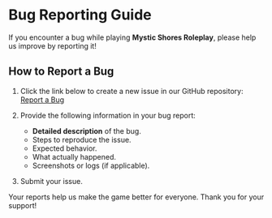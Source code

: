 # Bug Reporting Guide

If you encounter a bug while playing **Mystic Shores Roleplay**, please help us improve by reporting it!

## How to Report a Bug

1. Click the link below to create a new issue in our GitHub repository:
   [Report a Bug](https://github.com/Mzanzi-Shores-RP/Mystic-Shores-Roleplay/issues/new)

2. Provide the following information in your bug report:
   - **Detailed description** of the bug.
   - Steps to reproduce the issue.
   - Expected behavior.
   - What actually happened.
   - Screenshots or logs (if applicable).

3. Submit your issue.

Your reports help us make the game better for everyone. Thank you for your support!
